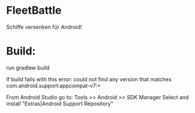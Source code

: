FleetBattle
===========

Schiffe versenken für Android!


Build:
=========

run gradlew build

If build fails with this error: could not find any version that matches com.android.support:appcompat-v7:+

From Android Studio go to: Tools >> Android >> SDK Manager
Select and install "Extras|Android Support Repository"


